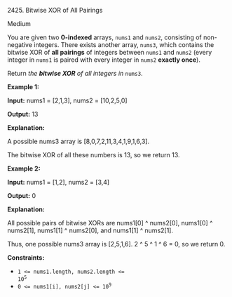 2425\. Bitwise XOR of All Pairings

Medium

You are given two **0-indexed** arrays, `nums1` and `nums2`, consisting of non-negative integers. There exists another array, `nums3`, which contains the bitwise XOR of **all pairings** of integers between `nums1` and `nums2` (every integer in `nums1` is paired with every integer in `nums2` **exactly once**).

Return _the **bitwise XOR** of all integers in_ `nums3`.

**Example 1:**

**Input:** nums1 = [2,1,3], nums2 = [10,2,5,0]

**Output:** 13

**Explanation:**

A possible nums3 array is [8,0,7,2,11,3,4,1,9,1,6,3].

The bitwise XOR of all these numbers is 13, so we return 13. 

**Example 2:**

**Input:** nums1 = [1,2], nums2 = [3,4]

**Output:** 0

**Explanation:**

All possible pairs of bitwise XORs are nums1[0] ^ nums2[0], nums1[0] ^ nums2[1], nums1[1] ^ nums2[0], and nums1[1] ^ nums2[1].

Thus, one possible nums3 array is [2,5,1,6]. 2 ^ 5 ^ 1 ^ 6 = 0, so we return 0. 

**Constraints:**

*   <code>1 <= nums1.length, nums2.length <= 10<sup>5</sup></code>
*   <code>0 <= nums1[i], nums2[j] <= 10<sup>9</sup></code>